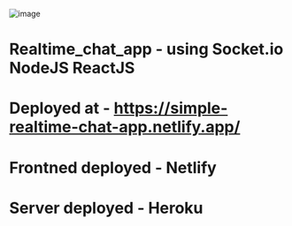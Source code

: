 ![image](https://user-images.githubusercontent.com/101879822/194800975-0ca5fed2-ea69-4865-9175-fd85eb31291c.png)
# Realtime_chat_app - using Socket.io NodeJS ReactJS
# Deployed at - https://simple-realtime-chat-app.netlify.app/
# Frontned deployed - Netlify
# Server deployed - Heroku
